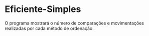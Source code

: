 # Eficiente-Simples
O programa mostrará o número de comparações e movimentações realizadas por cada método de ordenação.

